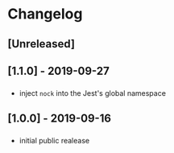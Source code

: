 # Changelog

## [Unreleased]

## [1.1.0] - 2019-09-27
### 
- inject `nock` into the Jest's global namespace

## [1.0.0] - 2019-09-16
### 
- initial public realease
